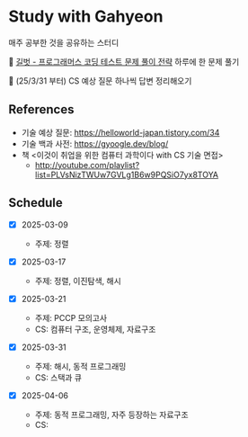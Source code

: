 # Study with Gahyeon

매주 공부한 것을 공유하는 스터디

🎯 [길벗 - 프로그래머스 코딩 테스트 문제 풀이 전략](https://github.com/gilbutITbook/080337) 하루에 한 문제 풀기

🎯 (25/3/31 부터) CS 예상 질문 하나씩 답변 정리해오기

## References
- 기술 예상 질문: https://helloworld-japan.tistory.com/34
- 기술 백과 사전: https://gyoogle.dev/blog/
- 책 <이것이 취업을 위한 컴퓨터 과학이다 with CS 기술 면접>
  - http://youtube.com/playlist?list=PLVsNizTWUw7GVLg1B6w9PQSiO7yx8TOYA


## Schedule
- [x] 2025-03-09 
    - 주제: 정렬

- [x] 2025-03-17 
    - 주제: 정렬, 이진탐색, 해시

- [x] 2025-03-21
    - 주제: PCCP 모의고사
    - CS: 컴퓨터 구조, 운영체제, 자료구조

- [x] 2025-03-31
    - 주제: 해시, 동적 프로그래밍
    - CS: 스택과 큐

- [x] 2025-04-06
    - 주제: 동적 프로그래밍, 자주 등장하는 자료구조
    - CS: 
